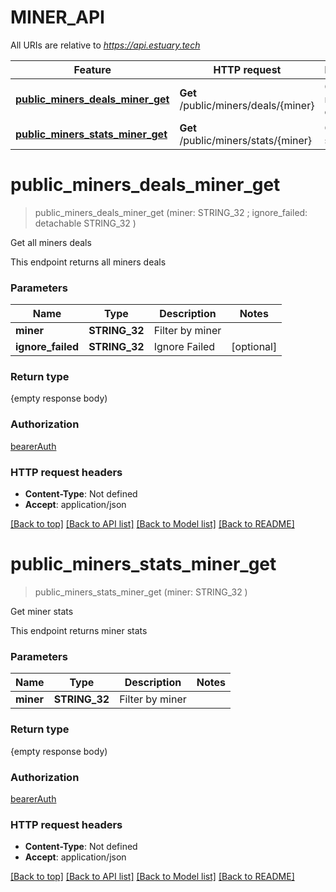 # MINER_API

All URIs are relative to *https://api.estuary.tech*

Feature | HTTP request | Description
------------- | ------------- | -------------
[**public_miners_deals_miner_get**](MINER_API.md#public_miners_deals_miner_get) | **Get** /public/miners/deals/{miner} | Get all miners deals
[**public_miners_stats_miner_get**](MINER_API.md#public_miners_stats_miner_get) | **Get** /public/miners/stats/{miner} | Get miner stats


# **public_miners_deals_miner_get**
> public_miners_deals_miner_get (miner: STRING_32 ; ignore_failed:  detachable STRING_32 )
	

Get all miners deals

This endpoint returns all miners deals


### Parameters

Name | Type | Description  | Notes
------------- | ------------- | ------------- | -------------
 **miner** | **STRING_32**| Filter by miner | 
 **ignore_failed** | **STRING_32**| Ignore Failed | [optional] 

### Return type

{empty response body)

### Authorization

[bearerAuth](../README.md#bearerAuth)

### HTTP request headers

 - **Content-Type**: Not defined
 - **Accept**: application/json

[[Back to top]](#) [[Back to API list]](../README.md#documentation-for-api-endpoints) [[Back to Model list]](../README.md#documentation-for-models) [[Back to README]](../README.md)

# **public_miners_stats_miner_get**
> public_miners_stats_miner_get (miner: STRING_32 )
	

Get miner stats

This endpoint returns miner stats


### Parameters

Name | Type | Description  | Notes
------------- | ------------- | ------------- | -------------
 **miner** | **STRING_32**| Filter by miner | 

### Return type

{empty response body)

### Authorization

[bearerAuth](../README.md#bearerAuth)

### HTTP request headers

 - **Content-Type**: Not defined
 - **Accept**: application/json

[[Back to top]](#) [[Back to API list]](../README.md#documentation-for-api-endpoints) [[Back to Model list]](../README.md#documentation-for-models) [[Back to README]](../README.md)

